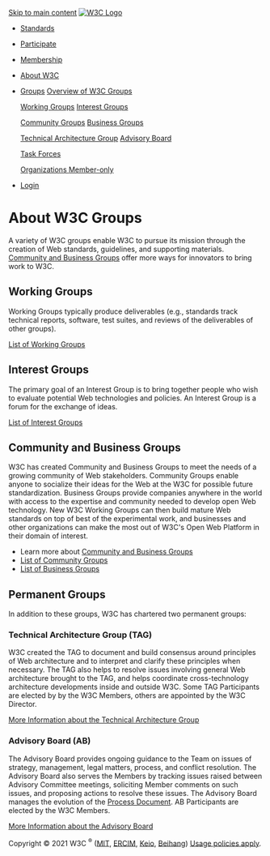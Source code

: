 <a href="#main" class="nav-link bg-w3c-blue sr-only sr-only-focusable">Skip to main content</a> <a href="https://www.w3.org/" class="navbar-brand"><img src="https://www.w3.org/Icons/w3c_home_white_transp.svg" alt="W3C Logo" class="bg-w3c-blue" /></a>

<span class="navbar-toggler-icon"></span>

-   <a href="https://www.w3.org/standards/" class="nav-link bg-w3c-blue">Standards</a>
-   <a href="https://www.w3.org/participate/" class="nav-link bg-w3c-blue">Participate</a>
-   <a href="https://www.w3.org/Consortium/membership" class="nav-link bg-w3c-blue">Membership</a>
-   <a href="https://www.w3.org/Consortium/" class="nav-link bg-w3c-blue">About W3C</a>
-   <a href="#" id="navbarDropdown" class="bg-w3c-blue nav-link dropdown-toggle">Groups</a>
    <a href="/groups/" class="dropdown-item">Overview of W3C Groups</a>

    <a href="/groups/wg/" class="dropdown-item">Working Groups</a> <a href="/groups/ig/" class="dropdown-item">Interest Groups</a>

    <a href="/groups/cg/" class="dropdown-item">Community Groups</a> <a href="/groups/bg/" class="dropdown-item">Business Groups</a>

    <a href="/groups/other/tag" class="dropdown-item">Technical Architecture Group</a> <a href="/groups/other/ab" class="dropdown-item">Advisory Board</a>

    <a href="/groups/tf/" class="dropdown-item">Task Forces</a>

    <a href="/organizations/" class="member dropdown-item">Organizations <span class="badge bg-w3c-blue">Member-only</span></a>

<!-- -->

-   <span class="navbar-text bg-w3c-blue py-0"> <a href="/accounts/login?redirect_url=/groups/" class="bg-w3c-blue btn btn-light">Login</a> </span>

About W3C Groups
================

A variety of W3C groups enable W3C to pursue its mission through the creation of Web standards, guidelines, and supporting materials. [Community and Business Groups](#cgbg) offer more ways for innovators to bring work to W3C.

Working Groups
--------------

Working Groups typically produce deliverables (e.g., standards track technical reports, software, test suites, and reviews of the deliverables of other groups).

[List of Working Groups](/groups/wg/ "List of Working Groups")

Interest Groups
---------------

The primary goal of an Interest Group is to bring together people who wish to evaluate potential Web technologies and policies. An Interest Group is a forum for the exchange of ideas.

[List of Interest Groups](/groups/ig/ "List of Interest Groups")

Community and Business Groups
-----------------------------

W3C has created Community and Business Groups to meet the needs of a growing community of Web stakeholders. Community Groups enable anyone to socialize their ideas for the Web at the W3C for possible future standardization. Business Groups provide companies anywhere in the world with access to the expertise and community needed to develop open Web technology. New W3C Working Groups can then build mature Web standards on top of best of the experimental work, and businesses and other organizations can make the most out of W3C's Open Web Platform in their domain of interest.

-   Learn more about [Community and Business Groups](/community/)
-   [List of Community Groups](/groups/cg/ "List of Community Groups")
-   [List of Business Groups](/groups/bg/ "List of Business Groups")

Permanent Groups
----------------

In addition to these groups, W3C has chartered two permanent groups:

### Technical Architecture Group (TAG)

W3C created the TAG to document and build consensus around principles of Web architecture and to interpret and clarify these principles when necessary. The TAG also helps to resolve issues involving general Web architecture brought to the TAG, and helps coordinate cross-technology architecture developments inside and outside W3C. Some TAG Participants are elected by by the W3C Members, others are appointed by the W3C Director.

[More Information about the Technical Architecture Group](/groups/other/tag "More Information about the Technical Architecture Group")

### Advisory Board (AB)

The Advisory Board provides ongoing guidance to the Team on issues of strategy, management, legal matters, process, and conflict resolution. The Advisory Board also serves the Members by tracking issues raised between Advisory Committee meetings, soliciting Member comments on such issues, and proposing actions to resolve these issues. The Advisory Board manages the evolution of the [Process Document](/Consortium/Process/). AB Participants are elected by the W3C Members.

[More Information about the Advisory Board](/groups/other/ab "More Information about the Advisory Board")

Copyright © 2021 W3C <sup>®</sup> ([MIT](https://www.csail.mit.edu/), [ERCIM](https://www.ercim.eu/), [Keio](https://www.keio.ac.jp/), [Beihang](https://ev.buaa.edu.cn/)) [Usage policies apply](/Consortium/Legal/ipr-notice).
